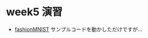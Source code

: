 # week5 演習

- [fashionMNIST](https://colab.research.google.com/drive/1vm0uWgP5d9ZlFhdkbYpFhLzmMyunVV2W?usp=sharing)
サンプルコードを動かしただけですが...

